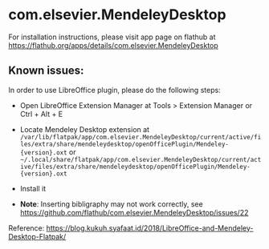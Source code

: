 # com.elsevier.MendeleyDesktop

For installation instructions, please visit app page on flathub at https://flathub.org/apps/details/com.elsevier.MendeleyDesktop

## Known issues:

In order to use LibreOffice plugin, please do the following steps:

* Open LibreOffice Extension Manager at Tools > Extension Manager or Ctrl + Alt + E

* Locate Mendeley Desktop extension at `/var/lib/flatpak/app/com.elsevier.MendeleyDesktop/current/active/files/extra/share/mendeleydesktop/openOfficePlugin/Mendeley-{version}.oxt` or `~/.local/share/flatpak/app/com.elsevier.MendeleyDesktop/current/active/files/extra/share/mendeleydesktop/openOfficePlugin/Mendeley-{version}.oxt`

* Install it

* **Note**: Inserting bibligraphy may not work correctly, see https://github.com/flathub/com.elsevier.MendeleyDesktop/issues/22

Reference:
https://blog.kukuh.syafaat.id/2018/LibreOffice-and-Mendeley-Desktop-Flatpak/
